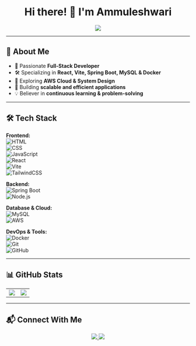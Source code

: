 <!-- GitHub Profile README -->

<h1 align="center"> Hi there! 👋 I'm Ammuleshwari </h1>

<p align="center">
  <img src="https://readme-typing-svg.herokuapp.com?font=Fira+Code&pause=1000&color=F77F00&width=435&lines=Full-Stack+Developer;Building+Dockerized+Apps;Exploring+AWS+Cloud;Loves+Problem-Solving" />
</p>

---

## 🚀 About Me  
- 🎯 Passionate **Full-Stack Developer**  
- 🛠️ Specializing in **React, Vite, Spring Boot, MySQL & Docker**  
- 🌱 Exploring **AWS Cloud & System Design**  
- 🚀 Building **scalable and efficient applications**  
- 💡 Believer in **continuous learning & problem-solving**  

---

## 🛠️ Tech Stack  

**Frontend:**  
![HTML](https://img.shields.io/badge/HTML5-E34F26?style=flat&logo=html5&logoColor=white)  
![CSS](https://img.shields.io/badge/CSS3-1572B6?style=flat&logo=css3&logoColor=white)  
![JavaScript](https://img.shields.io/badge/JavaScript-F7DF1E?style=flat&logo=javascript&logoColor=black)  
![React](https://img.shields.io/badge/React-20232A?style=flat&logo=react&logoColor=61DAFB)  
![Vite](https://img.shields.io/badge/Vite-646CFF?style=flat&logo=vite&logoColor=white)  
![TailwindCSS](https://img.shields.io/badge/TailwindCSS-38B2AC?style=flat&logo=tailwind-css&logoColor=white)  

**Backend:**  
![Spring Boot](https://img.shields.io/badge/Spring%20Boot-6DB33F?style=flat&logo=spring-boot&logoColor=white)  
![Node.js](https://img.shields.io/badge/Node.js-43853D?style=flat&logo=node.js&logoColor=white)  

**Database & Cloud:**  
![MySQL](https://img.shields.io/badge/MySQL-005C84?style=flat&logo=mysql&logoColor=white)  
![AWS](https://img.shields.io/badge/AWS-FF9900?style=flat&logo=amazon-aws&logoColor=white)  

**DevOps & Tools:**  
![Docker](https://img.shields.io/badge/Docker-2496ED?style=flat&logo=docker&logoColor=white)  
![Git](https://img.shields.io/badge/Git-F05032?style=flat&logo=git&logoColor=white)  
![GitHub](https://img.shields.io/badge/GitHub-181717?style=flat&logo=github&logoColor=white)  

---

## 📊 GitHub Stats  

<table align="center">
  <tr>
    <td>
      <img src="https://github-readme-stats.vercel.app/api?username=Ammuleshwari&show_icons=true&theme=radical" />
    </td>
    <td>
      <img src="https://github-readme-streak-stats.herokuapp.com/?user=Ammuleshwari&theme=radical" />
    </td>
  </tr>
</table>

---

## 📬 Connect With Me  

<p align="center">
  <a href="https://www.linkedin.com/in/Ammuleshwari-Parne" target="_blank">
    <img src="https://img.shields.io/badge/LinkedIn-blue?style=for-the-badge&logo=linkedin" />
  </a>
  <a href="mailto:reddyammuleshwari@gmail.com">
    <img src="https://img.shields.io/badge/Email-red?style=for-the-badge&logo=gmail" />
  </a>
</p>
